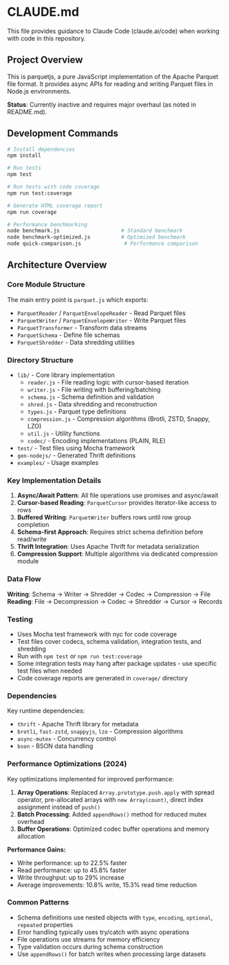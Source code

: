 # CLAUDE.md

This file provides guidance to Claude Code (claude.ai/code) when working with code in this repository.

## Project Overview

This is parquetjs, a pure JavaScript implementation of the Apache Parquet file format. It provides async APIs for reading and writing Parquet files in Node.js environments.

**Status**: Currently inactive and requires major overhaul (as noted in README.md).

## Development Commands

```bash
# Install dependencies
npm install

# Run tests
npm test

# Run tests with code coverage
npm run test:coverage

# Generate HTML coverage report
npm run coverage

# Performance benchmarking
node benchmark.js                    # Standard benchmark
node benchmark-optimized.js          # Optimized benchmark
node quick-comparison.js              # Performance comparison
```

## Architecture Overview

### Core Module Structure

The main entry point is `parquet.js` which exports:
- `ParquetReader` / `ParquetEnvelopeReader` - Read Parquet files
- `ParquetWriter` / `ParquetEnvelopeWriter` - Write Parquet files  
- `ParquetTransformer` - Transform data streams
- `ParquetSchema` - Define file schemas
- `ParquetShredder` - Data shredding utilities

### Directory Structure

- `lib/` - Core library implementation
  - `reader.js` - File reading logic with cursor-based iteration
  - `writer.js` - File writing with buffering/batching
  - `schema.js` - Schema definition and validation
  - `shred.js` - Data shredding and reconstruction
  - `types.js` - Parquet type definitions
  - `compression.js` - Compression algorithms (Brotli, ZSTD, Snappy, LZO)
  - `util.js` - Utility functions
  - `codec/` - Encoding implementations (PLAIN, RLE)
- `test/` - Test files using Mocha framework
- `gen-nodejs/` - Generated Thrift definitions
- `examples/` - Usage examples

### Key Implementation Details

1. **Async/Await Pattern**: All file operations use promises and async/await
2. **Cursor-based Reading**: `ParquetCursor` provides iterator-like access to rows
3. **Buffered Writing**: `ParquetWriter` buffers rows until row group completion
4. **Schema-first Approach**: Requires strict schema definition before read/write
5. **Thrift Integration**: Uses Apache Thrift for metadata serialization
6. **Compression Support**: Multiple algorithms via dedicated compression module

### Data Flow

**Writing**: Schema → Writer → Shredder → Codec → Compression → File
**Reading**: File → Decompression → Codec → Shredder → Cursor → Records

### Testing

- Uses Mocha test framework with nyc for code coverage
- Test files cover codecs, schema validation, integration tests, and shredding
- Run with `npm test` or `npm run test:coverage`
- Some integration tests may hang after package updates - use specific test files when needed
- Code coverage reports are generated in `coverage/` directory

### Dependencies

Key runtime dependencies:
- `thrift` - Apache Thrift library for metadata
- `brotli`, `fast-zstd`, `snappyjs`, `lzo` - Compression algorithms
- `async-mutex` - Concurrency control
- `bson` - BSON data handling

### Performance Optimizations (2024)

Key optimizations implemented for improved performance:

1. **Array Operations**: Replaced `Array.prototype.push.apply` with spread operator, pre-allocated arrays with `new Array(count)`, direct index assignment instead of `push()`
2. **Batch Processing**: Added `appendRows()` method for reduced mutex overhead
3. **Buffer Operations**: Optimized codec buffer operations and memory allocation

**Performance Gains:**
- Write performance: up to 22.5% faster
- Read performance: up to 45.8% faster  
- Write throughput: up to 29% increase
- Average improvements: 10.8% write, 15.3% read time reduction

### Common Patterns

- Schema definitions use nested objects with `type`, `encoding`, `optional`, `repeated` properties
- Error handling typically uses try/catch with async operations
- File operations use streams for memory efficiency
- Type validation occurs during schema construction
- Use `appendRows()` for batch writes when processing large datasets
